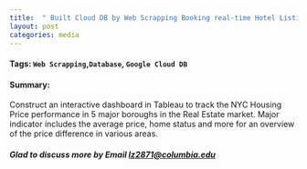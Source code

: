 ```yaml
---
title:  " Built Cloud DB by Web Scrapping Booking real-time Hotel Listing"
layout: post
categories: media
---
```



#### Tags: `Web Scrapping`,`Database`,  `Google Cloud DB` 



#### Summary: 
Construct an interactive dashboard in Tableau to track the NYC Housing Price performance in 5 major boroughs in the Real Estate market.
Major indicator includes the average price, home status and more for an overview of the price difference in various areas.

##### Glad to discuss more by Email lz2871@columbia.edu ####
